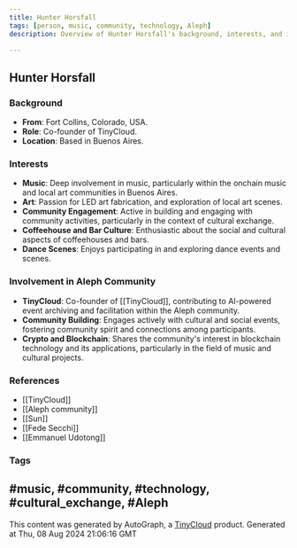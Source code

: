 ```yaml
---
title: Hunter Horsfall
tags: [person, music, community, technology, Aleph]
description: Overview of Hunter Horsfall's background, interests, and involvement within the Aleph community.

---
```


## Hunter Horsfall

### Background
- **From**: Fort Collins, Colorado, USA.
- **Role**: Co-founder of TinyCloud.
- **Location**: Based in Buenos Aires.

### Interests
- **Music**: Deep involvement in music, particularly within the onchain music and local art communities in Buenos Aires.
- **Art**: Passion for LED art fabrication, and exploration of local art scenes.
- **Community Engagement**: Active in building and engaging with community activities, particularly in the context of cultural exchange.
- **Coffeehouse and Bar Culture**: Enthusiastic about the social and cultural aspects of coffeehouses and bars.
- **Dance Scenes**: Enjoys participating in and exploring dance events and scenes.

### Involvement in Aleph Community
- **TinyCloud**: Co-founder of [[TinyCloud]], contributing to AI-powered event archiving and facilitation within the Aleph community.
- **Community Building**: Engages actively with cultural and social events, fostering community spirit and connections among participants.
- **Crypto and Blockchain**: Shares the community's interest in blockchain technology and its applications, particularly in the field of music and cultural projects.

### References
- [[TinyCloud]]
- [[Aleph community]]
- [[Sun]]
- [[Fede Secchi]]
- [[Emmanuel Udotong]]

### Tags
#music, #community, #technology, #cultural_exchange, #Aleph
---
This content was generated by AutoGraph, a [TinyCloud](https://tinycloud.xyz/) product.
Generated at  Thu, 08 Aug 2024 21:06:16 GMT